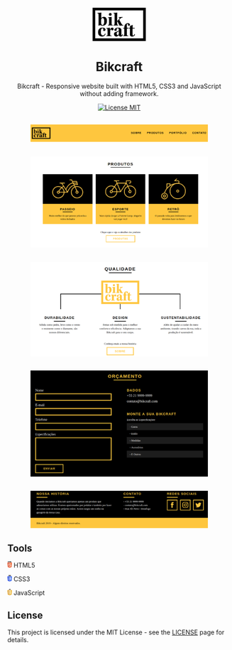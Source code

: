 <h1 align="center">
  <br>
    <img src="./img/bikcraft.svg" alt="Bikcraft" width="120">
  <br>
  <br>
  Bikcraft
</h1>

<p align="center">Bikcraft - Responsive website built with HTML5, CSS3 and JavaScript without adding framework. </p>

<p align="center">
  <a href="https://opensource.org/licenses/MIT">
    <img src="https://img.shields.io/badge/License-MIT-blue.svg" alt="License MIT">
  </a>
</p>


## 
   <p align="center"><img src="./files-readme/image1.png" alt="Bikcraft Menu" width="400"> </p>

## 
  <p align="center"><img src="./files-readme/image2.png" alt="Bikcraft Produtos" width="400"></p> 

## 
  <p align="center"><img src="./files-readme/image3.png" alt="Bikcraft Qualidade" width="400"></p> 
  
## 
  <p align="center"><img src="./files-readme/image4.png" alt="Bikcraft Formulário" width="400"></p>

## 
  <p align="center"><img src="./files-readme/image5.png" alt="Bikcraft Footer" width="400"></p>

## Tools

  <img src="./files-readme/html5.png" alt="Icon HTML5" width="10"> HTML5 
<br>

   <img src="./files-readme/css3.png" alt="Icon CSS3" width="10"> CSS3
<br>

  <img src="./files-readme/js.png" alt="Icon JavaScript" width="10"> JavaScript
<br>


## License

This project is licensed under the MIT License - see the [LICENSE](https://opensource.org/licenses/MIT) page for details.

